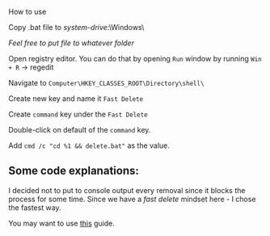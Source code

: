 How to use

Copy .bat file to *system-drive*:\Windows\

*Feel free to put file to whatever folder*

Open registry editor.
You can do that by opening `Run` window by running `Win + R` -> regedit

Navigate to `Computer\HKEY_CLASSES_ROOT\Directory\shell\`

Create new key and name it `Fast Delete`

Create `command` key under the `Fast Delete`

Double-click on default of the `command` key.

Add `cmd /c "cd %1 && delete.bat"` as the value.


## Some code explanations:

I decided not to put to console output every removal since it blocks the process for some time. 
Since we have a *fast delete* mindset here - I chose the fastest way.

You may want to use [this](https://www.ghacks.net/2017/07/18/how-to-delete-large-folders-in-windows-super-fast/) guide.